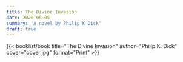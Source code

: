 ```yaml
---
title: The Divine Invasion
date: 2020-08-05
summary: 'A novel by Philip K Dick'
draft: true
---
```


{{< booklist/book
title="The Divine Invasion"
author="Philip K. Dick"
cover="cover.jpg"
format="Print" >}}
